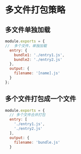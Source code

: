 # 多文件打包策略
## 多文件单独加载
```javascript
module.exports = {
//  多个文件，单独加载
  entry: {
    bundle1: './entry1.js',
    bundle2: './entry2.js'
  },
  output: {
    filename: '[name].js'
  }
};
```
## 多个文件打包成一个文件
```javascript
module.exports = {
  // 多个文件合并打包
  entry: [
    './entry1.js',
    './entry2.js'
  ],
  output: {
    filename: 'bundle.js'
  }
```
